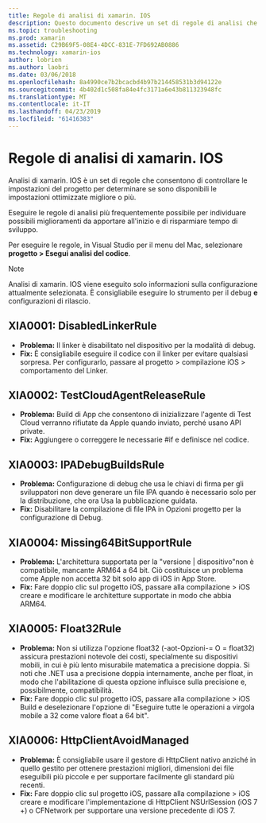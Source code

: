 ```yaml
---
title: Regole di analisi di xamarin. IOS
description: Questo documento descrive un set di regole di analisi che consentono di controllare le impostazioni di progetto xamarin. IOS per consentire di determinare se sono disponibili impostazioni ancora/better-optimized.
ms.topic: troubleshooting
ms.prod: xamarin
ms.assetid: C29B69F5-08E4-4DCC-831E-7FD692AB0886
ms.technology: xamarin-ios
author: lobrien
ms.author: laobri
ms.date: 03/06/2018
ms.openlocfilehash: 8a4990ce7b2bcacbd4b97b214458531b3d94122e
ms.sourcegitcommit: 4b402d1c508fa84e4fc3171a6e43b811323948fc
ms.translationtype: MT
ms.contentlocale: it-IT
ms.lasthandoff: 04/23/2019
ms.locfileid: "61416383"
---
```

# <a name="xamarinios-analysis-rules"></a>Regole di analisi di xamarin. IOS

Analisi di xamarin. IOS è un set di regole che consentono di controllare le impostazioni del progetto per determinare se sono disponibili le impostazioni ottimizzate migliore o più.

Eseguire le regole di analisi più frequentemente possibile per individuare possibili miglioramenti da apportare all'inizio e di risparmiare tempo di sviluppo.

Per eseguire le regole, in Visual Studio per il menu del Mac, selezionare **progetto > Esegui analisi del codice**.

> [!NOTE]
> Analisi di xamarin. IOS viene eseguito solo informazioni sulla configurazione attualmente selezionata. È consigliabile eseguire lo strumento per il debug **e** configurazioni di rilascio.

<a name="XIA0001" />

## <a name="xia0001-disabledlinkerrule"></a>XIA0001: DisabledLinkerRule

- **Problema:** Il linker è disabilitato nel dispositivo per la modalità di debug.
- **Fix:** È consigliabile eseguire il codice con il linker per evitare qualsiasi sorpresa.
Per configurarlo, passare al progetto > compilazione iOS > comportamento del Linker.

<a name="XIA0002" />

## <a name="xia0002-testcloudagentreleaserule"></a>XIA0002: TestCloudAgentReleaseRule

- **Problema:** Build di App che consentono di inizializzare l'agente di Test Cloud verranno rifiutate da Apple quando inviato, perché usano API private.
- **Fix:** Aggiungere o correggere le necessarie #if e definisce nel codice.

<a name="XIA0003" />

## <a name="xia0003-ipadebugbuildsrule"></a>XIA0003: IPADebugBuildsRule

- **Problema:** Configurazione di debug che usa le chiavi di firma per gli sviluppatori non deve generare un file IPA quando è necessario solo per la distribuzione, che ora Usa la pubblicazione guidata.
- **Fix:** Disabilitare la compilazione di file IPA in Opzioni progetto per la configurazione di Debug.

<a name="XIA0004" />

## <a name="xia0004-missing64bitsupportrule"></a>XIA0004: Missing64BitSupportRule

- **Problema:** L'architettura supportata per la "versione | dispositivo"non è compatibile, mancante ARM64 a 64 bit. Ciò costituisce un problema come Apple non accetta 32 bit solo app di iOS in App Store.
- **Fix:** Fare doppio clic sul progetto iOS, passare alla compilazione > iOS creare e modificare le architetture supportate in modo che abbia ARM64.

<a name="XIA0005" />

## <a name="xia0005-float32rule"></a>XIA0005: Float32Rule

- **Problema:** Non si utilizza l'opzione float32 (-aot-Opzioni-= O = float32) assicura prestazioni notevole dei costi, specialmente su dispositivi mobili, in cui è più lento misurabile matematica a precisione doppia. Si noti che .NET usa a precisione doppia internamente, anche per float, in modo che l'abilitazione di questa opzione influisce sulla precisione e, possibilmente, compatibilità.
- **Fix:** Fare doppio clic sul progetto iOS, passare alla compilazione > iOS Build e deselezionare l'opzione di "Eseguire tutte le operazioni a virgola mobile a 32 come valore float a 64 bit".

<a name="XIA0006" />

## <a name="xia0006-httpclientavoidmanaged"></a>XIA0006: HttpClientAvoidManaged

- **Problema:** È consigliabile usare il gestore di HttpClient nativo anziché in quello gestito per ottenere prestazioni migliori, dimensioni dei file eseguibili più piccole e per supportare facilmente gli standard più recenti.
- **Fix:** Fare doppio clic sul progetto iOS, passare alla compilazione > iOS creare e modificare l'implementazione di HttpClient NSUrlSession (iOS 7 +) o CFNetwork per supportare una versione precedente di iOS 7.
